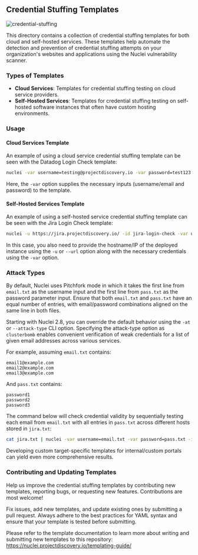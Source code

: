 ## Credential Stuffing Templates

![credential-stuffing](https://github.com/projectdiscovery/nuclei-templates/assets/28601533/bfdd0f4d-60aa-4b87-9cad-1fd4169327f3)


This directory contains a collection of credential stuffing templates for both cloud and self-hosted services. These templates help automate the detection and prevention of credential stuffing attempts on your organization's websites and applications using the Nuclei vulnerability scanner.

### Types of Templates

- **Cloud Services**: Templates for credential stuffing testing on cloud service providers.
- **Self-Hosted Services**: Templates for credential stuffing testing on self-hosted software instances that often have custom hosting environments.

### Usage

#### Cloud Services Template

An example of using a cloud service credential stuffing template can be seen with the Datadog Login Check template:

```bash
nuclei -var username=testing@projectdiscovery.io -var password=test123 -id datadog-login-check
```

Here, the `-var` option supplies the necessary inputs (username/email and password) to the template.

#### Self-Hosted Services Template

An example of using a self-hosted service credential stuffing template can be seen with the Jira Login Check template:

```bash
nuclei -u https://jira.projectdiscovery.io/ -id jira-login-check -var username=testing@projectdiscovery.io -var password=test123 
```

In this case, you also need to provide the hostname/IP of the deployed instance using the `-u` or `--url` option along with the necessary credentials using the `-var` option.

### Attack Types

By default, Nuclei uses Pitchfork mode in which it takes the first line from `email.txt` as the username input and the first line from `pass.txt` as the password parameter input. Ensure that both `email.txt` and `pass.txt` have an equal number of entries, with email/password combinations aligned on the same line in both files.

Starting with Nuclei 2.8, you can override the default behavior using the `-at` or `--attack-type` CLI option. Specifying the attack-type option as `clusterbomb` enables convenient verification of weak credentials for a list of given email addresses across various services.

For example, assuming `email.txt` contains:

```
email1@example.com
email2@example.com
email3@example.com
```

And `pass.txt` contains:

```
password1
password2
password3
```

The command below will check credential validity by sequentially testing each email from `email.txt` with all entries in `pass.txt` across different hosts stored in `jira.txt`:

```bash
cat jira.txt | nuclei -var username=email.txt -var password=pass.txt -id jira-login-check -attack-type clusterbomb
```

Developing custom target-specific templates for internal/custom portals can yield even more comprehensive results.

### Contributing and Updating Templates

Help us improve the credential stuffing templates by contributing new templates, reporting bugs, or requesting new features. Contributions are most welcome!


Fix issues, add new templates, and update existing ones by submitting a pull request. Always adhere to the best practices for YAML syntax and ensure that your template is tested before submitting.

Please refer to the template documentation to learn more about writing and submitting new templates to this repository: https://nuclei.projectdiscovery.io/templating-guide/
